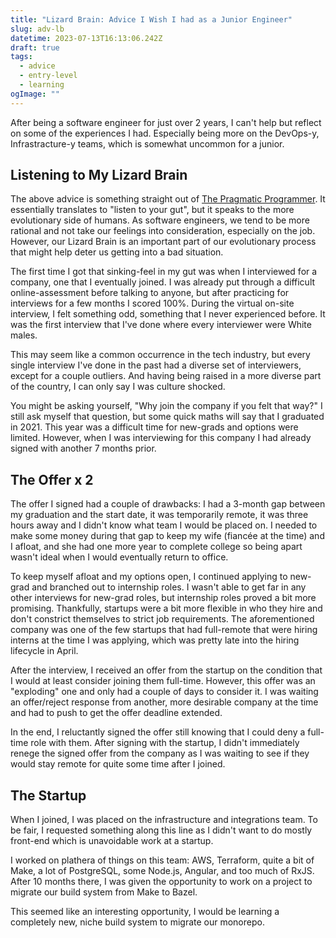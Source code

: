 ```yaml
---
title: "Lizard Brain: Advice I Wish I had as a Junior Engineer"
slug: adv-lb
datetime: 2023-07-13T16:13:06.242Z
draft: true
tags:
  - advice
  - entry-level
  - learning
ogImage: ""
---
```


After being a software engineer for just over 2 years, I can't help but reflect on some of the experiences I had. Especially being more on the DevOps-y, Infrastracture-y teams, which is somewhat uncommon for a junior.

## Listening to My Lizard Brain

The above advice is something straight out of [The Pragmatic Programmer](https://pragprog.com/titles/tpp20/the-pragmatic-programmer-20th-anniversary-edition/). It essentially translates to "listen to your gut", but it speaks to the more evolutionary side of humans. As software engineers, we tend to be more rational and not take our feelings into consideration, especially on the job. However, our Lizard Brain is an important part of our evolutionary process that might help deter us getting into a bad situation.

The first time I got that sinking-feel in my gut was when I interviewed for a company, one that I eventually joined. I was already put through a difficult online-assessment before talking to anyone, but after practicing for interviews for a few months I scored 100%. During the virtual on-site interview, I felt something odd, something that I never experienced before. It was the first interview that I've done where every interviewer were White males.

This may seem like a common occurrence in the tech industry, but every single interview I've done in the past had a diverse set of interviewers, except for a couple outliers. And having being raised in a more diverse part of the country, I can only say I was culture shocked.

You might be asking yourself, "Why join the company if you felt that way?" I still ask myself that question, but some quick maths will say that I graduated in 2021. This year was a difficult time for new-grads and options were limited. However, when I was interviewing for this company I had already signed with another 7 months prior.

## The Offer x 2

The offer I signed had a couple of drawbacks: I had a 3-month gap between my graduation and the start date, it was temporarily remote, it was three hours away and I didn't know what team I would be placed on. I needed to make some money during that gap to keep my wife (fiancée at the time) and I afloat, and she had one more year to complete college so being apart wasn't ideal when I would eventually return to office.

To keep myself afloat and my options open, I continued applying to new-grad and branched out to internship roles. I wasn't able to get far in any other interviews for new-grad roles, but internship roles proved a bit more promising. Thankfully, startups were a bit more flexible in who they hire and don't constrict themselves to strict job requirements. The aforementioned company was one of the few startups that had full-remote that were hiring interns at the time I was applying, which was pretty late into the hiring lifecycle in April.

After the interview, I received an offer from the startup on the condition that I would at least consider joining them full-time. However, this offer was an "exploding" one and only had a couple of days to consider it. I was waiting an offer/reject response from another, more desirable company at the time and had to push to get the offer deadline extended.

In the end, I reluctantly signed the offer still knowing that I could deny a full-time role with them. After signing with the startup, I didn't immediately renege the signed offer from the company as I was waiting to see if they would stay remote for quite some time after I joined.

## The Startup

When I joined, I was placed on the infrastructure and integrations team. To be fair, I requested something along this line as I didn't want to do mostly front-end which is unavoidable work at a startup.

I worked on plathera of things on this team: AWS, Terraform, quite a bit of Make, a lot of PostgreSQL, some Node.js, Angular, and too much of RxJS. After 10 months there, I was given the opportunity to work on a project to migrate our build system from Make to Bazel. 

This seemed like an interesting opportunity, I would be learning a completely new, niche build system to migrate our monorepo. 